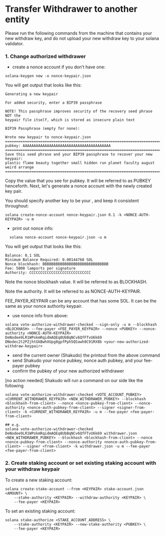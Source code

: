 # Transfer Withdrawer to another entity

Please run the following commands from the machine that contains your new withdraw key, and do not upload your new withdraw key to your solana validator.

### 1. Change authorized withdrawer
- create a nonce account if you don’t have one:
```
solana-keygen new -o nonce-keypair.json
```
You will get output that looks like this:
```
Generating a new keypair

For added security, enter a BIP39 passphrase

NOTE! This passphrase improves security of the recovery seed phrase NOT the
keypair file itself, which is stored as insecure plain text

BIP39 Passphrase (empty for none): 

Wrote new keypair to nonce-keypair.json
==================================================================================
pubkey: AAAAAAAAAAAAAAAAAAAAAAAAAAAAAAAAAAAAAAAA
==================================================================================
Save this seed phrase and your BIP39 passphrase to recover your new keypair:
plastic flame beauty together small hidden run planet faculty august weird arrange
==================================================================================
```
Copy the value that you see for pubkey. It will be referred to as PUBKEY henceforth.
Next, let's generate a nonce account with the newly created key pair. 

You should specify another key to be your <NONCE-AUTH-KEYPAIR>, and keep it consistent throughout:
```
solana create-nonce-account nonce-keypair.json 0.1 -k <NONCE-AUTH-KEYPAIR> -u m
```
- print out nonce info:
```
  solana nonce-account nonce-keypair.json -u m
```
You will get output that looks like this:
```
Balance: 0.1 SOL
Minimum Balance Required: 0.00144768 SOL
Nonce blockhash: BBBBBBBBBBBBBBBBBBBBBBBBBBBBBB
Fee: 5000 lamports per signature
Authority: CCCCCCCCCCCCCCCCCCCCCCCCCCCC
```
Note the nonce blockhash value. It will be referred to as BLOCKHASH. 
  
Note the authority. It will be referred to as NONCE-AUTH-KEYPAIR.
  
FEE_PAYER_KEYPAIR can be any account that has some SOL. It can be the same as your nonce authority keypair. 
- use nonce info from above:
```
solana vote-authorize-withdrawer-checked --sign-only -u m --blockhash <BLOCKHASH> --fee-payer <FEE_PAYER_KEYPAIR> --nonce <PUBKEY> --nonce-authority <NONCE-AUTH-KEYPAIR>  DeNodee9LR1WPokmRqidmAQEq8UbBqNCv6QfFTvU6k69 DNodec2t2PZjhtGkBwhXUpg8gpfPph5QSawh8C91RX8b <your-new-authorized-withdraw-keypair>

```
- send the current owner (Shakudo) the printout from the above command
- send Shakudo your nonce pubkey, nonce auth pubkey, and your fee-payer pubkey
- confirm the pubkey of your new authorized withdrawer


[no action needed] Shakudo will run a command on our side like the following
```
solana vote-authorize-withdrawer-checked <VOTE_ACCOUNT_PUBKEY> <CURRENT_WITHDRAWER_KEYPAIR> <NEW_WITHDRAWER_PUBKEY> --blockhash <blockhash-from-client> --nonce <nonce-pubkey-from-client> --nonce-authority <nonce-auth-pubkey-from-client> --signer <signer-from-client> -k <CURRENT_WITHDRAWER_KEYPAIR> -u m --fee-payer <fee-payer-from-client>

## e.g.
solana vote-authorize-withdrawer-checked DeNodee9LR1WPokmRqidmAQEq8UbBqNCv6QfFTvU6k69 withdrawer.json <NEW_WITHDRAWER_PUBKEY> --blockhash <blockhash-from-client> --nonce <nonce-pubkey-from-client> --nonce-authority <nonce-auth-pubkey-from-client> --signer <from-client> -k withdrawer.json -u m --fee-payer <fee-payer-from-client>
```

### 2. Create staking account or set existing staking account with your withdraw keypair
To create a new staking account:
```
solana create-stake-account --from <KEYPAIR> stake-account.json <AMOUNT> \
    --stake-authority <KEYPAIR> --withdraw-authority <KEYPAIR> \
    --fee-payer <KEYPAIR>
```
To set an existing staking account:
```
solana stake-authorize <STAKE_ACCOUNT_ADDRESS> \
    --stake-authority <KEYPAIR> --new-stake-authority <PUBKEY> \
    --fee-payer <KEYPAIR>
```
